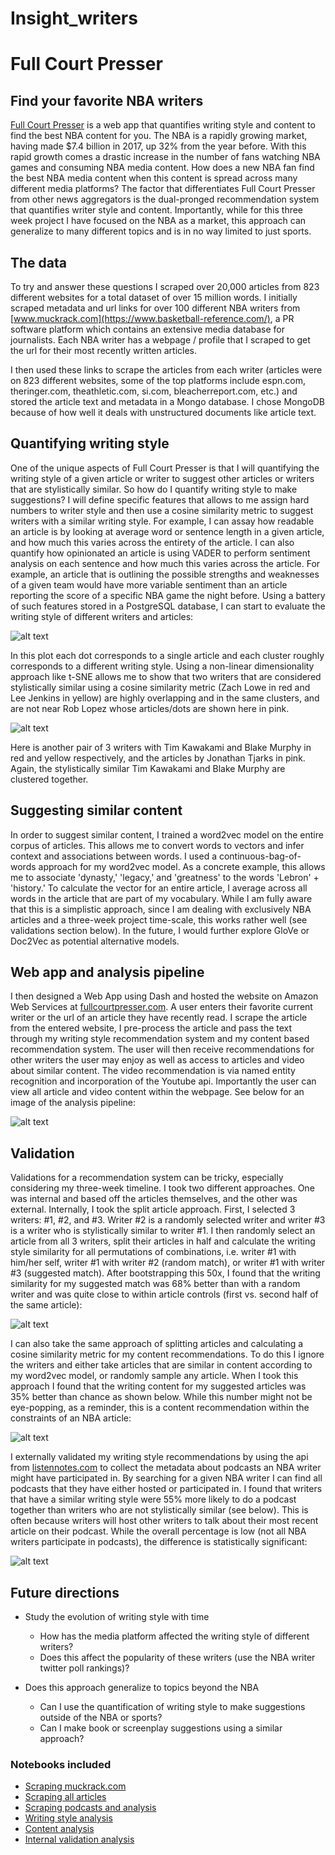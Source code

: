 # Insight_writers

# Full Court Presser

## Find your favorite NBA writers

[Full Court Presser](fullcourtpresser.com) is a web app that quantifies writing style and content to find the best NBA content for you. The NBA is a rapidly growing market, having made $7.4 billion in 2017, up 32% from the year before. With this rapid growth comes a drastic increase in the number of fans watching NBA games and consuming NBA media content. How does a new NBA fan find the best NBA media content when this content is spread across many different media platforms? The factor that differentiates Full Court Presser from other news aggregators is the dual-pronged recommendation system that quantifies writer style and content. Importantly, while for this three week project I have focused on the NBA as a market, this approach can generalize to many different topics and is in no way limited to just sports.

## The data

To try and answer these questions I scraped over 20,000 articles from 823 different websites for a total dataset of over 15 million words. I initially scraped metadata and url links for over 100 different NBA writers from [www.muckrack.com](https://www.basketball-reference.com/), a PR software platform which contains an extensive media database for journalists. Each NBA writer has a webpage / profile that I scraped to get the url for their most recently written articles.

I then used these links to scrape the articles from each writer (articles were on 823 different websites, some of the top platforms include espn.com, theringer.com, theathletic.com, si.com, bleacherreport.com, etc.) and stored the article text and metadata in a Mongo database. I chose MongoDB because of how well it deals with unstructured documents like article text. 

## Quantifying writing style

One of the unique aspects of Full Court Presser is that I will quantifying the writing style of a given article or writer to suggest other articles or writers that are stylistically similar. So how do I quantify writing style to make suggestions? I will define specific features that allows to me assign hard numbers to writer style and then use a cosine similarity metric to suggest writers with a similar writing style. For example, I can assay how readable an article is by looking at average word or sentence length in a given article, and how much this varies across the entirety of the article. I can also quantify how opinionated an article is using VADER to perform sentiment analysis on each sentence and how much this varies across the article. For example, an article that is outlining the possible strengths and weaknesses of a given team would have more variable sentiment than an article reporting the score of a specific NBA game the night before. Using a battery of such features stored in a PostgreSQL database, I can start to evaluate the writing style of different writers and articles:

![alt text](figures/StyleAllArticles_black@4x-100.jpg)

In this plot each dot corresponds to a single article and each cluster roughly corresponds to a different writing style. Using a non-linear dimensionality approach like t-SNE allows me to show that two writers that are considered  stylistically similar using a cosine similarity metric (Zach Lowe in red and Lee Jenkins in yellow) are highly overlapping and in the same clusters, and are not near Rob Lopez whose articles/dots are shown here in pink.

![alt text](figures/tsne_2@4x-100.jpg)

Here is another pair of 3 writers with Tim Kawakami and Blake Murphy in red and yellow respectively, and the articles by Jonathan Tjarks in pink. Again, the stylistically similar Tim Kawakami and Blake Murphy are clustered together.

## Suggesting similar content

In order to suggest similar content, I trained a word2vec model on the entire corpus of articles. This allows me to convert words to vectors and infer context and associations between words. I used a continuous-bag-of-words approach for my word2vec model. As a concrete example, this allows me to associate 'dynasty,' 'legacy,' and 'greatness' to the words 'Lebron' + 'history.' To calculate the vector for an entire article, I average across all words in the article that are part of my vocabulary. While I am fully aware that this is a simplistic approach, since I am dealing with exclusively NBA articles and a three-week project time-scale, this works rather well (see validations section below). In the future, I would further explore GloVe or Doc2Vec as potential alternative models.

## Web app and analysis pipeline

I then designed a Web App using Dash and hosted the website on Amazon Web Services at [fullcourtpresser.com](fullcourtpresser.com). A user enters their favorite current writer or the url of an article they have recently read. I scrape the article from the entered website, I pre-process the article and pass the text through my writing style recommendation system and my content based recommendation system. The user will then receive recommendations for other writers the user may enjoy as well as access to articles and video about similar content. The video recommendation is via named entity recognition and incorporation of the Youtube api. Importantly the user can view all article and video content within the webpage. See below for an image of the analysis pipeline:

![alt text](figures/AnalysisPipeline.jpg)

## Validation

Validations for a recommendation system can be tricky, especially considering my three-week timeline. I took two different approaches. One was internal and based off the articles themselves, and the other was external. Internally, I took the split article approach. First, I selected 3 writers: #1, #2, and #3. Writer #2 is a randomly selected writer and writer #3 is a writer who is stylistically similar to writer #1. I then randomly select an article from all 3 writers, split their articles in half and calculate the writing style similarity for all permutations of combinations, i.e. writer #1 with him/her self, writer #1 with writer #2 (random match), or writer #1 with writer #3 (suggested match). After bootstrapping this 50x, I found that the writing similarity for my suggested match was 68% better than with a random writer and was quite close to within article controls (first vs. second half of the same article):

![alt text](figures/StyleValidation@4x-100.jpg)

I can also take the same approach of splitting articles and calculating a cosine similarity metric for my content recommendations. To do this I ignore the writers and either take articles that are similar in content according to my word2vec model, or randomly sample any article. When I took this approach I found that the writing content for my suggested articles was 35% better than chance as shown below. While this number might not be eye-popping, as a reminder, this is a content recommendation within the constraints of an NBA article:

![alt text](figures/ContentValidation@4x-100.jpg)

I externally validated my writing style recommendations by using the api from [listennotes.com](www.listennotes.com) to collect the metadata about podcasts an NBA writer might have participated in. By searching for a given NBA writer I can find all podcasts that they have either hosted or participated in. I found that writers that have a similar writing style were 55% more likely to do a podcast together than writers who are not stylistically similar (see below). This is often because writers will host other writers to talk about their most recent article on their podcast. While the overall percentage is low (not all NBA writers participate in podcasts), the difference is statistically significant:

![alt text](figures/ExternalValidation@4x-100.jpg)

## Future directions

* Study the evolution of writing style with time
	* How has the media platform affected the writing style of different writers?
	* Does this affect the popularity of these writers (use the NBA writer twitter poll rankings)?

* Does this approach generalize to topics beyond the NBA
	* Can I use the quantification of writing style to make suggestions outside of the NBA or sports?
	* Can I make book or screenplay suggestions using a similar approach?


### Notebooks included

* [Scraping muckrack.com](get_content/Test_getMuckrack.ipynb)
* [Scraping all articles](get_content/Test_ScrapeContent.ipynb)
* [Scraping podcasts and analysis](get_content/get_podcast_info_new.ipynb)
* [Writing style analysis](process_text/analyze_articles.ipynb)
* [Content analysis](get_content/content_comparison.ipynb)
* [Internal validation analysis](validation/validations_notebook.ipynb)










